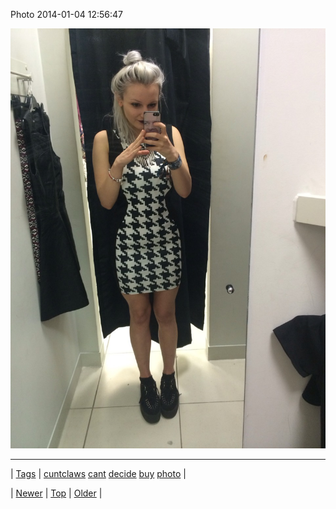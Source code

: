 <!--
title: Photo 2014-01-04 12
date: 2020-06-28T15:27:00.229Z
tags: cuntclaws, cant, decide, buy, photo
-->


Photo 2014-01-04 12:56:47

![](72199251118-0.jpg)

<!--BOTTOM-POST-NAVIGATION-->
---

| [Tags](tags.md) | [cuntclaws](tag-cuntclaws.md) [cant](tag-cant.md) [decide](tag-decide.md) [buy](tag-buy.md) [photo](tag-photo.md) |

| [Newer](72198300475.md) | [Top](index.md) | [Older](72206156577.md) |